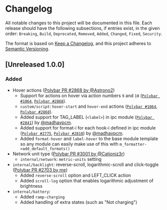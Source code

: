 # Changelog

All notable changes to this project will be documented in this file.
Each release should have the following subsections, if entries exist, in the
given order: `Breaking`, `Build`, `Deprecated`, `Removed`, `Added`, `Changed`,
`Fixed`, `Security`.

The format is based on [Keep a Changelog](https://keepachangelog.com/en/1.0.0/),
and this project adheres to [Semantic Versioning](https://semver.org/spec/v2.0.0.html).

## [Unreleased 1.0.0]
### Added
- Hover actions ([Polybar PR #2868 by @Astrono2](https://github.com/polybar/polybar/pull/2868))
  - Support for actions on hover via action numbers `9` and `10` ([`Polybar #1064`](https://github.com/polybar/polybar/issues/1064), [`Polybar #2868`](https://github.com/polybar/polybar/pull/2868)).
  - `custom/script`: `hover-start` and `hover-end` actions ([`Polybar #1064`](https://github.com/polybar/polybar/issues/1064), [`Polybar #2868`](https://github.com/polybar/polybar/pull/2868)).
  - Added support for TAG_LABEL (`<label>`) in ipc module  ([`Polybar #2841`](https://github.com/polybar/polybar/pull/2841))  by [@madhavpcm](https://github.com/madhavpcm).
  - Added support for format-i for each hook-i defined in ipc module ([`Polybar #2775`](https://github.com/polybar/polybar/issues/2775),  [`Polybar #2810`](https://github.com/polybar/polybar/pull/2810))  by [@madhavpcm](https://github.com/madhavpcm).
  - Added `format-hover` and `label-hover` to the base module template so any module can easily make use of this with `m_formatter->add_default_formats()`
- Network unit type ([Polybar PR #3001 by @Cationiz3r](https://github.com/polybar/polybar/pull/3001))
  - `internal/network`: `metric-units` setting
- `internal/backlight`: reverse-scroll, logarithmic-scroll and click-toggle ([Polybar PR #2703 by me](https://github.com/polybar/polybar/pull/2703))
  - Added `reverse-scroll` option and LEFT_CLICK action
  - Added `scroll-log` option that enables logarithmic adjustment of brightness
- `internal/battery`:
  - Added `ramp-charging`
  - Added handling of extra states (such as "Not charging")


[1.0.0]: https://github.com/xoores/multibar/
